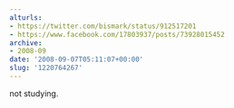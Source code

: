 ```yaml
---
alturls:
- https://twitter.com/bismark/status/912517201
- https://www.facebook.com/17803937/posts/73928015452
archive:
- 2008-09
date: '2008-09-07T05:11:07+00:00'
slug: '1220764267'
---
```


not studying.

